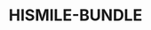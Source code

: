 ---
language: ar
sku: HISMILE-BUNDLE
stock: 1003
title: HISMILE-BUNDLE
color: hsl(340, 78%, 84%)
sort: 20
cover:
  image: /img/hismile_cover.png
  title: حزمة هايسمايل للعناية بالأسنان
  text: استمتع بآخر ما توصلت له تكنولوجيا تبييض الأسنان مع حزمة منتجات هايسمايل
introduction:
  introLine: ""
  label: ""
  title: حزمة هايسمايل للعناية بالأسنان
  subtitle: استمتع بآخر ما توصلت له تكنولوجيا تبييض الأسنان مع حزمة منتجات هايسمايل
  text: "حزمة منتجات تمّ إختبارها سريريًا وإثبات فعاليّتها علميًا بتركيبتها الآمنة
    والفعّالة لزيادة بياض وقوة أسنانك. تحتوي الحزمة على ٣ منتجات أساسية للعناية
    بأسنانك: - مجموعة تبييض الأسنان. - معجون أسنان للنهار والّليل. - عبوات إعادة
    ملء الجل."
  image: /img/hismile_header.png
  video: ""
features:
  title: بـ ١٠ دقائق بس!
  subtitle: ""
  text: وبخطوات سهلة ومريحة منتجات تستخدمها بأي مكان وبالوقت اللي يناسبك
    أنت!  بالبيت، بالسيارة، بالدوام وانت بزحمة أشغالك! مع هايسمايل التبييض
    والعناية بأسنانك ماعاد صار محدود على عيادات الأسنان ومواعيدها البعيدة.
  image: /img/hismile_about.png
  video: ""
slider:
  - type: slide
    title: جرّب شعور هايسمايل وشوف الفرق!
    text: استمتع بشعور الثقة والابتسامة الجذّابة.
  - type: slide
    title: نتائج سريعة بدون ألم أو حساسية!
    text: نتائج سريعة بفضل تقنيّة أضواء LED اللاسلكيّة اللي بدورها تزيد من التفاعل
      بين البقع وتركيبة PAP. و تسرّع من عمليّة التبييض لنتائج سريعة ومضمونة بدون
      ألم أو حساسية.
  - type: slide
    title: تركيبة آمنة وفعّالة
    text: تركيبة تبييض متقدمة مثبته علميًا أنها تزيد بياض وقوة أسنانك. - خالية من
      البيروكسيد. - بدون ألم ولا حساسيّة. -نتائج سريعة.
  - type: slide
    title: حماية + تنظيف + تبييض = عناية متكاملة
    text: "حزمة هايسمايل تختصر عليك خطوات كثيرة ومنتجات أكثر، - مجموعة تبييض
      الأسنان: توفر تبييض بـ دقايق بس! - معجون أسنان للنهار والّليل: يوفر تنظيف
      للبقع السطحية وحماية من البقع اليومية - عبوات إعادة ملء الجل: تساعدك على
      المحافظة على نتائج التبييض لفترة أطول."
highlights:
  - type: image
    image: /img/hismile_gallery_1.png
    video: ""
  - type: image
    image: /img/hismile_gallery_2.png
    video: ""
  - type: image
    image: /img/hismile_gallery_3.png
    video: ""
store:
  title: منتجات مصممة لابتسامة أحلامك !
  text: ""
  items:
    - title: مجموعة تبييض الأسنان
      subtitle: ""
      image: /img/hismile_bundle_1.png
      description: مجموعة هايسمايل بتركيبتها القويّة للتبييض تتميّز بمكوّنات فعّالة
        أثبتت علميًا أنها تمنع حساسية الأسنان، و مزوّدة بتقنية ليد تضمن لك نتائج
        تبييض سريعة. - أسنان أقوى وأبيض. - نتائج واضحة خلال 10 دقائق بس. - بدون
        ألم ولا حساسيّة.
    - title: معجون الأسنان للنهار والّليل
      subtitle: ""
      image: /img/hismile_bundle_2.png
      description: يعطيك نتائج فعالة بخطوتين بس! هدف المنتج حماية وتبييض أسنانك بسهولة
        خلال روتينك اليومي. معجون الأسنان للنهار يمنع ظهور البقع طول اليوم، و
        معجون الأسنان لليل يعمل على تبييض أسنانك تدريجيًا بإزالة البقع السطحية.
    - title: عبوات إعادة ملء الجل
      subtitle: ""
      image: /img/hismile_bundle_3.png
      description: صممنا هالمنتج لإعادة تعبئة مجموعة تبييض الأسنان بـعبوات إضافية من
        جل التبييض. أفضل خيار يساعدك للمحافظة على ابتسامة أبيض وأكثر صحّة
        وانتعاش. - خيار مثالي للحفاظ على النتائج. - كميّة جل تكفي لـ 6  جلسات
        تبييض. - تركيبة تبييض أسنان خالية من البيروكسيد.
description:
  title: احصل عليها الآن !
  subtitle: ""
  text: ابتسامتك الحلوة تستاهل منّك هالخطوة!
  image: /img/hismile_footer.png
---